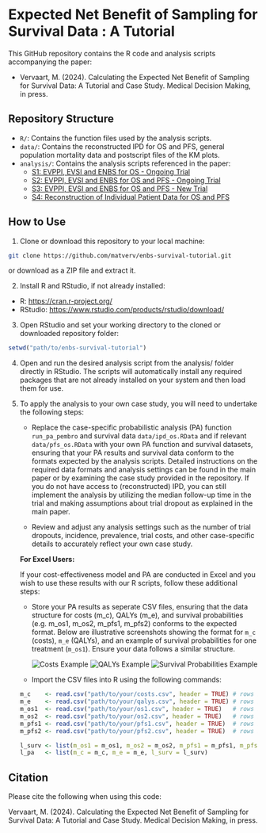 # Expected Net Benefit of Sampling for Survival Data : A Tutorial
This GitHub repository contains the R code and analysis scripts accompanying the paper:
- Vervaart, M. (2024). Calculating the Expected Net Benefit of Sampling for Survival Data: A Tutorial and Case Study. Medical Decision Making, in press.

## Repository Structure

- `R/`: Contains the function files used by the analysis scripts.
- `data/`: Contains the reconstructed IPD for OS and PFS, general population mortality data and postscript files of the KM plots.
- `analysis/`: Contains the analysis scripts referenced in the paper:
   - [S1: EVPPI, EVSI and ENBS for OS - Ongoing Trial](https://github.com/matverv/enbs-survival-tutorial/blob/main/analysis/S1_main_paper.R)
   - [S2: EVPPI, EVSI and ENBS for OS and PFS - Ongoing Trial](https://github.com/matverv/enbs-survival-tutorial/blob/main/analysis/S2_os_and_pfs.R)
   - [S3: EVPPI, EVSI and ENBS for OS and PFS - New Trial](https://github.com/matverv/enbs-survival-tutorial/blob/main/analysis/S3_new_trial.R)
   - [S4: Reconstruction of Individual Patient Data for OS and PFS](https://github.com/matverv/enbs-survival-tutorial/blob/main/analysis/S4_reconstruct_ipdR.R)

## How to Use

1. Clone or download this repository to your local machine:

```bash
git clone https://github.com/matverv/enbs-survival-tutorial.git
```
  
or download as a ZIP file and extract it.

2. Install R and RStudio, if not already installed:
- R: https://cran.r-project.org/
- RStudio: https://www.rstudio.com/products/rstudio/download/

3. Open RStudio and set your working directory to the cloned or downloaded repository folder:

```r
setwd("path/to/enbs-survival-tutorial")
```

4. Open and run the desired analysis script from the analysis/ folder directly in RStudio. The scripts will automatically install any required packages that are not already installed on your system and then load them for use.

5. To apply the analysis to your own case study, you will need to undertake the following steps:

    - Replace the case-specific probabilistic analysis (PA) function `run_pa_pembro` and survival data `data/ipd_os.RData` and if relevant `data/pfs_os.RData` with your own PA function and survival datasets, ensuring that your PA results and survival data conform to the formats expected by the analysis scripts. Detailed instructions on the required data formats and analysis settings can be found in the main paper or by examining the case study provided in the repository. If you do not have access to (reconstructed) IPD, you can still implement the analysis by utilizing the median follow-up time in the trial and making assumptions about trial dropout as explained in the main paper.

    - Review and adjust any analysis settings such as the number of trial dropouts, incidence, prevalence, trial costs, and other case-specific details to accurately reflect your own case study.

    **For Excel Users:**

    If your cost-effectiveness model and PA are conducted in Excel and you wish to use these results with our R scripts, follow these additional steps:

      - Store your PA results as seperate CSV files, ensuring that the data structure for costs (m_c), QALYs (m_e), and survival probabilities (e.g. m_os1, m_os2, m_pfs1, m_pfs2) conforms to the expected format. Below are illustrative screenshots showing the format for `m_c` (costs), `m_e` (QALYs), and an example of survival probabilities for one treatment (`m_os1`). Ensure your data follows a similar structure. 
       <p float="left">
        <img src="https://github.com/matverv/enbs-survival-tutorial/assets/58030182/3fe35bd2-45a7-4e20-b766-8187a0fdc98a" alt="Costs Example"/>
        <img src="https://github.com/matverv/enbs-survival-tutorial/assets/58030182/cb0b37ed-6dab-4ed9-8cb2-299e9e52d36e" alt="QALYs Example"/> 
        <img src="https://github.com/matverv/enbs-survival-tutorial/assets/58030182/48d82676-b2cb-4e8c-a3b8-365f13276e19" alt="Survival Probabilities Example"/>
      </p>

      - Import the CSV files into R using the following commands:

      ```r
      m_c    <- read.csv("path/to/your/costs.csv", header = TRUE) # rows index the PA simulations and columns index the treatment strategies
      m_e    <- read.csv("path/to/your/qalys.csv", header = TRUE) # rows index the PA simulations and columns index the treatment strategies
      m_os1  <- read.csv("path/to/your/os1.csv", header = TRUE)   # rows index the model cycles and columns index the PA simulations
      m_os2  <- read.csv("path/to/your/os2.csv", header = TRUE)   # rows index the model cycles and columns index the PA simulations
      m_pfs1 <- read.csv("path/to/your/pfs1.csv", header = TRUE)  # rows index the model cycles and columns index the PA simulations
      m_pfs2 <- read.csv("path/to/your/pfs2.csv", header = TRUE)  # rows index the model cycles and columns index the PA simulations

      l_surv <- list(m_os1 = m_os1, m_os2 = m_os2, m_pfs1 = m_pfs1, m_pfs2 = m_pfs2)
      l_pa   <- list(m_c = m_c, m_e = m_e, l_surv = l_surv)
      ```


## Citation

Please cite the following when using this code:

  Vervaart, M. (2024). Calculating the Expected Net Benefit of Sampling for Survival Data: A Tutorial and Case Study. Medical Decision Making, in press.

